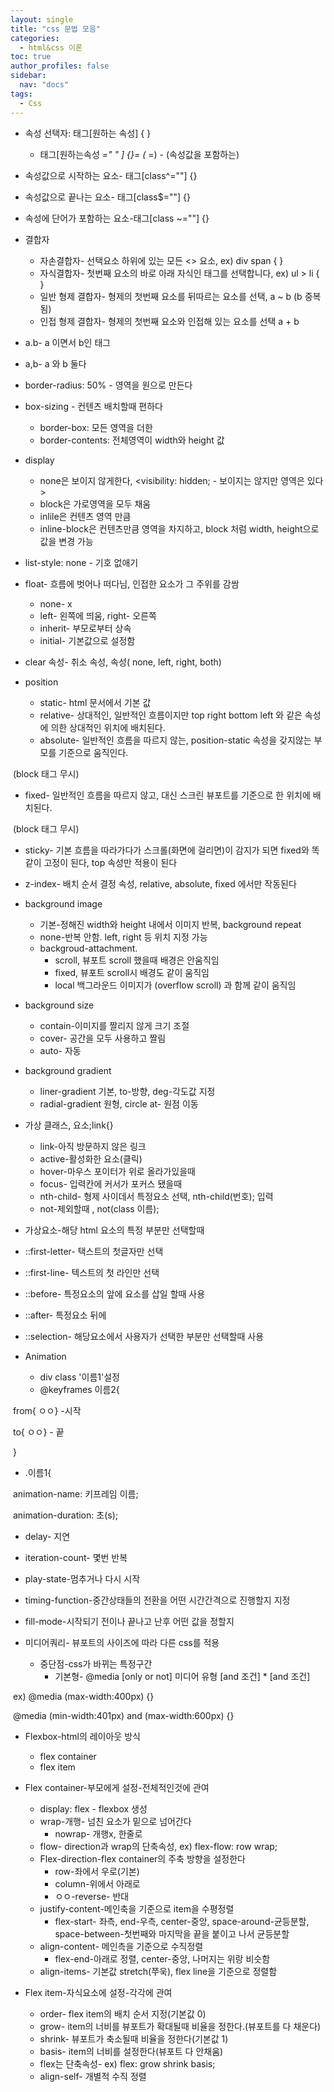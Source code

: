 ```yaml
---
layout: single
title: "css 문법 모음"
categories: 
  - html&css 이론
toc: true
author_profiles: false
sidebar:
  nav: "docs"
tags:
  - Css
---
```

- 속성 선택자: 태그[원하는 속성] { }
  - 태그[원하는속성 *=" "   ] {}=   (* =) - (속성값을 포함하는)

- 속성값으로 시작하는 요소- 태그[class^=""] {}
- 속성값으로 끝나는 요소- 태그[class$=""] {}
- 속성에 단어가 포함하는 요소-태그[class ~=""] {}
- 결합자
  - 자손결합자- 선택요소 하위에 있는 모든 <> 요소, ex) div span { } 
  - 자식결합자- 첫번째 요소의 바로 아래 자식인 태그를 선택합니다, ex) ul > li { }
  - 일반 형제 결합자- 형제의 첫번째 요소를 뒤따르는 요소를 선택, a ~ b (b 중복됨) 
  - 인접 형제 결합자- 형제의 첫번째 요소와 인접해 있는 요소를 선택 a + b
- a.b- a 이면서 b인 태그
- a,b- a 와 b 둘다
- border-radius: 50% - 영역을 원으로 만든다
- box-sizing - 컨텐츠 배치할때 편하다
  - border-box: 모든 영역을 더한
  - border-contents: 전체영역이 width와 height 값
- display
  - none은 보이지 않게한다, <visibility: hidden; - 보이지는 않지만 영역은 있다>
  - block은 가로영역을 모두 채움
  - inlile은 컨텐츠 영역 만큼
  - inline-block은 컨텐츠만큼 영역을 차지하고, block 처럼 width, height으로 값을 변경 가능
- list-style: none - 기호 없애기
- float- 흐름에 벗어나 떠다님, 인접한 요소가 그 주위를 감쌈
  - none- x
  - left- 왼쪽에 띄움, right- 오른쪽
  - inherit- 부모로부터 상속
  - initial- 기본값으로 설정함
- clear 속성- 취소 속성, 속성( none, left, right, both)
- position
  - static- html 문서에서 기본 값
  - relative- 상대적인, 일반적인 흐름이지만 top right bottom left 와 같은 속성에 의한 상대적인 위치에 배치된다.
  - absolute- 일반적인 흐름을 따르지 않는, position-static 속성을 갖지않는 부모를 기준으로 움직인다.

​    (block 태그 무시) 

- fixed- 일반적인 흐름을 따르지 않고, 대신 스크린 뷰포트를 기준으로 한 위치에 배치된다.

​	(block 태그 무시)

- sticky- 기본 흐름을 따라가다가 스크롤(화면에 걸리면)이 감지가 되면 fixed와 똑같이 고정이 된다, top 속성만 적용이 된다
- z-index- 배치 순서 결정 속성, relative, absolute, fixed 에서만 작동된다







- background image
  - 기본-정해진 width와 height 내에서 이미지 반복, background repeat
  - none-반복 안함. left, right 등 위치 지정 가능
  - backgroud-attachment.
    - scroll, 뷰포트 scroll 했을때 배경은 안움직임
    - fixed, 뷰포트 scroll시 배경도 같이 움직임
    - local 백그라운드 이미지가 (overflow scroll) 과 함께 같이 움직임
- background size
  - contain-이미지를 짤리지 않게 크기 조절
  - cover- 공간을 모두 사용하고 짤림
  - auto- 자동
- background gradient
  - liner-gradient 기본, to-방향, deg-각도값 지정
  - radial-gradient 원형, circle at- 원점 이동
- 가상 클래스, 요소;link{}
  - link-아직 방문하지 않은 링크
  - active-활성화한 요소(클릭)
  - hover-마우스 포이터가 위로 올라가있을때
  - focus- 입력칸에 커서가 포커스 됐을때
  - nth-child- 형제 사이데서 특정요소 선택, nth-child(번호); 입력
  - not-제외할때 , not(class 이름); 
-  가상요소-해당 html 요소의 특정 부분만 선택할때
  - ::first-letter- 택스트의 첫글자만 선택
  - ::first-line- 텍스트의 첫 라인만 선택
  - ::before- 특정요소의 앞에 요소를 삽일 할때 사용
  - ::after- 특정요소 뒤에
  - ::selection- 해당요소에서 사용자가 선택한 부분만 선택할때 사용
- Animation
  - div class '이름1'설정
  - @keyframes 이름2{

​    from{ ㅇㅇ} -시작

​	to{ ㅇㅇ} - 끝

​	}

- .이름1{ 

​	animation-name: 키프레임 이름;

​	animation-duration: 초(s);

- delay- 지연
- iteration-count- 몇번 반복
- play-state-멈추거나 다시 시작
- timing-function-중간상태들의 전환을 어떤 시간간격으로 진행할지 지정
- fill-mode-시작되기 전이나 끝나고 난후 어떤 값을 정할지



- 미디어쿼리- 뷰포트의 사이즈에 따라 다른 css를 적용
  - 중단점-css가 바뀌는 특정구간
    - 기본형- @media [only or not] 미디어 유형 [and 조건] * [and 조건]

​	ex) @media (max-width:400px) {}

​	   @media (min-width:401px) and (max-width:600px) {}

- Flexbox-html의 레이아웃 방식
  - flex container 
  - flex item



- Flex container-부모에게 설정-전체적인것에 관여
  - display: flex - flexbox 생성
  - wrap-개행- 넘친 요소가 밑으로 넘어간다
    - nowrap- 개행x, 한줄로
  - flow- direction과 wrap의 단축속성, ex) flex-flow: row wrap;
  - Flex-direction-flex container의 주축 방향을 설정한다
    - row-좌에서 우로(기본)
    - column-위에서 아래로
    - ㅇㅇ-reverse- 반대
  - justify-content-메인축을 기준으로 item을 수평정렬
    - flex-start- 좌측, end-우측, center-중앙, space-around-균등분할, space-between-첫번째와 마지막을 끝을 붙이고 나서 균등분할
  - align-content- 메인측을 기준으로 수직정렬
    - flex-end-아래로 정렬, center-중앙, 나머지는 위랑 비슷함
  - align-items- 기본값 stretch(쭈욱), flex line을 기준으로 정렬함
- Flex item-자식요소에 설정-각각에 관여
  - order- flex item의 배치 순서 지정(기본값 0)
  - grow- item의 너비를 뷰포트가 확대될때 비율을 정한다.(뷰포트를 다 채운다)
  - shrink- 뷰포트가 축소될때 비율을 정한다(기본값 1)
  - basis- item의 너비를 설정한다(뷰포트 다 안채움)
  - flex는 단축속성- ex) flex: grow shrink basis;
  - align-self- 개별적 수직 정렬